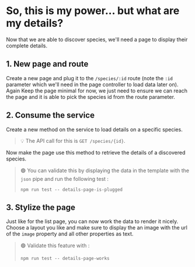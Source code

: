 # So, this is my power... but what are my details?

Now that we are able to discover species, we'll need a page to display their complete details.

## 1. New page and route

Create a new page and plug it to the `/species/:id` route (note the `:id` parameter which we'll need in the page controller to load data later on). Again Keep the page minimal for now, we just need to ensure we can reach the page and it is able to pick the species id from the route parameter.

## 2. Consume the service

Create a new method on the service to load details on a specific species.

> 💡 The API call for this is `GET /species/{id}`.

Now make the page use this method to retrieve the details of a discovered species.

> 🟢 You can validate this by displaying the data in the template with the `json` pipe and run the
> following test :
> ```shell
> npm run test -- details-page-is-plugged
> ```

## 3. Stylize the page

Just like for the list page, you can now work the data to render it nicely. Choose a layout you like and make sure to display the an image with the url of the `image` property and all other properties as text.

> 🟢 Validate this feature with :
> ```shell
> npm run test -- details-page-works
> ```

